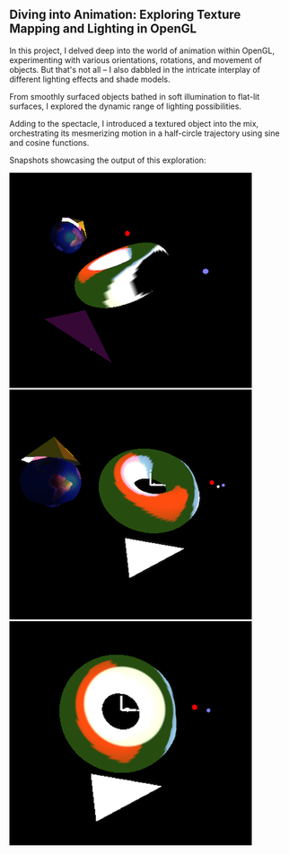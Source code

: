 ## Diving into Animation: Exploring Texture Mapping and Lighting in OpenGL

In this project, I delved deep into the world of animation within OpenGL, experimenting with various orientations, rotations, and movement of objects. But that's not all – I also dabbled in the intricate interplay of different lighting effects and shade models.

From smoothly surfaced objects bathed in soft illumination to flat-lit surfaces, I explored the dynamic range of lighting possibilities.

Adding to the spectacle, I introduced a textured object into the mix, orchestrating its mesmerizing motion in a half-circle trajectory using sine and cosine functions.

Snapshots showcasing the output of this exploration:

![alt text](https://github.com/nirmit-1606/Intro-to-Graphics/blob/main/AnimationTest/img/img1.png?raw=true)
![alt text](https://github.com/nirmit-1606/Intro-to-Graphics/blob/main/AnimationTest/img/img2.png?raw=true)
![alt text](https://github.com/nirmit-1606/Intro-to-Graphics/blob/main/AnimationTest/img/img3.png?raw=true)
